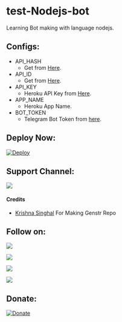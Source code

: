 # test-Nodejs-bot
Learning Bot making with language nodejs.

## Configs:
- API_HASH
  - Get from [Here](https://my.telegram.org).
- API_ID
  - Get from [Here](https://my.telegram.org).
- API_KEY
  - Heroku API Key from [Here](https://dashboard.heroku.com/account).
- APP_NAME
  - Heroku App Name.
- BOT_TOKEN
  - Telegram Bot Token from [here](https://t.me/BotFather).

## Deploy Now:
[![Deploy](https://www.herokucdn.com/deploy/button.svg)](https://heroku.com/deploy)

## Support Channel:
<a href="https://t.me/infozoxdesign"><img src="https://img.shields.io/badge/Telegram-Join%20Telegram%20Group-blue.svg?logo=telegram"></a>

#### Credits
- [Krishna Singhal](https://github.com/Krishna-Singhal) For Making Genstr Repo

## Follow on:
<p align="left">
<a href="https://telegram.me/infozoxdesign"><img src="https://img.shields.io/badge/Join%20Our%20Channel-Infozox%20Design-darkblue?logo=telegram"></a>
</p>
<p align="left">
<a href="https://github.com/Ayushjaiswal1020"><img src="https://img.shields.io/badge/GitHub-Follow%20on%20GitHub-inactive.svg?logo=github"></a>
</p>
<p align="left">
<a href="https://twitter.com/infozoxdesign"><img src="https://img.shields.io/badge/Twitter-Follow%20on%20Twitter-informational.svg?logo=twitter"></a>
</p>
<p align="left">
<a href="https://instagram.com/infozoxdesign"><img src="https://img.shields.io/badge/Instagram-Infozox%20Design-Design?logo=instagram"></a>
</p>

## Donate:
[![Donate](https://img.shields.io/badge/Donate%20Us-UPI-orange?style=for-the-badge)](https://me.fampay.in/ayushjaiswal)
